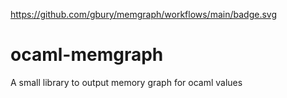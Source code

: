 https://github.com/gbury/memgraph/workflows/main/badge.svg

# ocaml-memgraph
A small library to output memory graph for ocaml values
